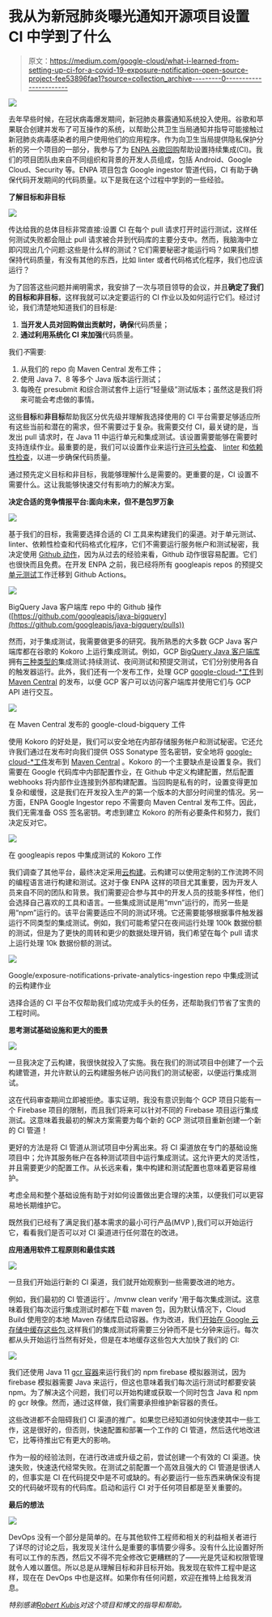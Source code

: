 # 我从为新冠肺炎曝光通知开源项目设置 CI 中学到了什么

> 原文：<https://medium.com/google-cloud/what-i-learned-from-setting-up-ci-for-a-covid-19-exposure-notification-open-source-project-fee53896fae1?source=collection_archive---------0----------------------->

![](img/e28f1bfcb802b69746751193146e1da3.png)

去年早些时候，在冠状病毒爆发期间，新冠肺炎暴露通知系统投入使用。谷歌和苹果联合创建并发布了可互操作的系统，以帮助公共卫生当局通知并指导可能接触过新冠肺炎病毒感染者的用户使用他们的应用程序。作为向卫生当局提供隐私保护分析的另一个项目的一部分，我参与了为 [ENPA 谷歌回购](https://github.com/google/exposure-notifications-private-analytics-ingestion)帮助设置持续集成(CI)。我们的项目团队由来自不同组织和背景的开发人员组成，包括 Android、Google Cloud、Security 等。ENPA 项目包含 Google ingestor 管道代码，CI 有助于确保代码开发期间的代码质量。以下是我在这个过程中学到的一些经验。

**了解目标和非目标**

![](img/4b283c2b33f7597405009269fc3b8d19.png)

传达给我的总体目标非常直接:设置 CI 在每个 pull 请求打开时运行测试，这样任何测试失败都会阻止 pull 请求被合并到代码库的主要分支中。然而，我脑海中立即闪现出几个问题:这些是什么样的测试？它们需要秘密才能运行吗？如果我们想保持代码质量，有没有其他的东西，比如 linter 或者代码格式化程序，我们也应该运行？

为了回答这些问题并阐明需求，我安排了一次与项目领导的会议，并且**确定了我们的目标和非目标**，这样我就可以决定要运行的 CI 作业以及如何运行它们。经过讨论，我们清楚地知道我们的目标是:

1.  **当开发人员对回购做出贡献时，确保**代码质量；
2.  **通过利用系统化 CI 来加强**代码质量。

我们*不*需要:

1.  从我们的 repo 向 Maven Central 发布工件；
2.  使用 Java 7、8 等多个 Java 版本运行测试；
3.  每晚在 presubmit 和综合测试套件上运行“轻量级”测试版本；虽然这是我们将来可能会考虑做的事情。

这些**目标**和**非目标**帮助我区分优先级并理解我选择使用的 CI 平台需要足够适应所有这些当前和潜在的需求，但不需要过于复杂。我需要交付 CI，最关键的是，当发出 pull 请求时，在 Java 11 中运行单元和集成测试。该设置需要能够在需要时支持连续作业。最重要的是，我们可以设置作业来运行[许可头检查](https://github.com/google/exposure-notifications-private-analytics-ingestion/blob/main/.github/header-checker-lint.yml)、 [linter](https://github.com/google/exposure-notifications-private-analytics-ingestion/blob/2802ed2a3f3b41ea95e9a74ae50fde2ee5b87ce0/.github/workflows/ci.yaml#L45) 和[依赖性检查](https://github.com/google/exposure-notifications-private-analytics-ingestion/blob/2802ed2a3f3b41ea95e9a74ae50fde2ee5b87ce0/.github/workflows/ci.yaml#L35)，以进一步确保代码质量。

通过预先定义目标和非目标，我能够理解什么是需要的。更重要的是，CI 设置不需要什么。这让我能够快速交付有影响力的解决方案。

**决定合适的竞争情报平台:面向未来，但不是包罗万象**

![](img/0fa36dce19c35578e2d1fb94014d4ca6.png)

基于我们的目标，我需要选择合适的 CI 工具来构建我们的渠道。对于单元测试、linter、依赖性检查和代码格式化程序，它们不需要运行服务帐户和测试秘密，我决定使用 [Github 动作](https://github.com/features/actions)，因为从过去的经验来看，Github 动作很容易配置。它们也很快而且免费。在开发 ENPA 之前，我已经将所有 googleapis repos 的预提交[单元测试](https://github.com/googleapis/java-bigquery/blob/69974342628d1718ae79d810f9a89c264f77b878/.github/workflows/ci.yaml#L8)工作迁移到 Github Actions。

![](img/7904011a36a7c88e5505f571c0f3acba.png)

BigQuery Java 客户端库 repo 中的 Github 操作([https://github.com/googleapis/java-bigquery](https://github.com/googleapis/java-bigquery/pulls))

然而，对于集成测试，我需要做更多的研究。我所熟悉的大多数 GCP Java 客户端库都在谷歌的 Kokoro 上运行集成测试。例如，GCP [BigQuery Java 客户端库](https://github.com/googleapis/java-bigquery)拥有[三种类型的](https://github.com/googleapis/java-bigquery/tree/master/.kokoro)集成测试:持续测试、夜间测试和预提交测试，它们分别使用各自的触发器运行。此外，我们还有一个发布工作，处理 GCP [google-cloud-*工件](https://repo1.maven.org/maven2/com/google/cloud/)到 [Maven Central](https://search.maven.org/) 的发布，以便 GCP 客户可以访问客户端库并使用它们与 GCP API 进行交互。

![](img/adeb11b4fe6077efea3789b177f8f4b2.png)

在 Maven Central 发布的 google-cloud-bigquery 工件

使用 Kokoro 的好处是，我们可以安全地在内部存储服务帐户和测试秘密。它还允许我们通过在发布时向我们提供 OSS Sonatype 签名密钥，安全地将 [google-cloud-*工件](https://repo1.maven.org/maven2/com/google/cloud/)发布到 [Maven Central](https://search.maven.org/) 。Kokoro 的一个主要缺点是设置复杂。我们需要在 Google 代码库中内部配置作业，在 Github 中定义构建配置，然后配置 webhooks 将内部作业连接到外部构建配置。当回购是私有的时，设置变得更加复杂和缓慢，这是我们在开发投入生产的第一个版本的大部分时间里的情况。另一方面，ENPA Google Ingestor repo 不需要向 Maven Central 发布工件。因此，我们无需准备 OSS 签名密钥。考虑到建立 Kokoro 的所有必要条件和努力，我们决定反对它。

![](img/9d83ce514ea295d79b86c1962287fbc7.png)

在 googleapis repos 中集成测试的 Kokoro 工作

我们调查了其他平台，最终决定采用[云构建](https://cloud.google.com/cloud-build)。云构建可以使用定制的工作流跨不同的编程语言进行构建和测试。这对于像 ENPA 这样的项目尤其重要，因为开发人员来自不同的团队和背景。我们需要迎合参与其中的开发人员的技能多样性，他们会选择自己喜欢的工具和语言。一些集成测试是用“mvn”运行的，而另一些是用“npm”运行的。该平台需要适应不同的测试环境。它还需要能够根据事件触发器运行不同类型的集成测试。例如，我们可能希望只在夜间运行处理 100k 数据份额的测试，但是为了更快的周转和更少的数据处理开销，我们希望在每个 pull 请求上运行处理 10k 数据份额的测试。

![](img/1b25265cf0f329b2aa97c10bc5f967f6.png)

Google/exposure-notifications-private-analytics-ingestion repo 中集成测试的云构建作业

选择合适的 CI 平台不仅帮助我们成功完成手头的任务，还帮助我们节省了宝贵的工程时间。

**思考测试基础设施和更大的图景**

![](img/1440b5f12c837e733ac0bcef29414469.png)

一旦我决定了云构建，我很快就投入了实施。我在我们的测试项目中创建了一个云构建管道，并允许默认的云构建服务帐户访问我们的测试秘密，以便运行集成测试。

这在代码审查期间立即被拒绝。事实证明，我没有意识到每个 GCP 项目只能有一个 Firebase 项目的限制，而且我们将来可以针对不同的 Firebase 项目运行集成测试。这意味着我最初的解决方案需要为每个新的 GCP 测试项目重新创建一个新的 CI 管道！

更好的方法是将 CI 管道从测试项目中分离出来。将 CI 渠道放在专门的基础设施项目中；允许其服务帐户在各种测试项目中运行集成测试。这允许更大的灵活性，并且需要更少的配置工作。从长远来看，集中构建和测试配置也意味着更容易维护。

考虑全局和整个基础设施有助于对如何设置做出更合理的决策，以便我们可以更容易地长期维护它。

既然我们已经有了满足我们基本需求的最小可行产品(MVP ),我们可以开始运行它，看看我们是否可以对 CI 渠道进行任何潜在的改进。

**应用通用软件工程原则和最佳实践**

![](img/6a854c3ba5854693b6dd1f39dfe3a7e7.png)

一旦我们开始运行新的 CI 渠道，我们就开始观察到一些需要改进的地方。

例如，我们最初的 CI 管道运行`。/mvnw clean verify '用于每次集成测试。这意味着我们每次运行集成测试时都在下载 maven 包，因为默认情况下，Cloud Build 使用空的本地 Maven 存储库启动容器。作为改进，我们[开始在 Google 云存储中缓存这些包](https://github.com/google/exposure-notifications-private-analytics-ingestion/blob/main/container-build.yaml),这样我们的集成测试将需要三分钟而不是七分钟来运行。每次都从头开始运行当然有好处，但是在本地缓存这些包大大加快了我们的 CI:

![](img/fcca2a6701c6444df0879aef79c6101e.png)

我们还使用 Java 11 [gcr 容器](https://cloud.google.com/container-registry)来运行我们的 npm firebase 模拟器测试，因为 firebase 模拟器需要 Java 来运行，但这也意味着我们每次运行测试时都要安装 npm。为了解决这个问题，我们可以开始构建或获取一个同时包含 Java 和 npm 的 gcr 映像。然而，通过这样做，我们需要承担维护新容器的责任。

这些改进都不会阻碍我们 CI 渠道的推广。如果您已经知道如何快速使其中一些工作，这是很好的，但否则，快速配置和部署一个工作的 CI 管道，然后迭代地改进它，比等待推出它有更大的影响。

作为一般的经验法则，在进行改进或升级之前，尝试创建一个有效的 CI 渠道。快速失败，快速迭代经常失败。在测试之前配置一个高效且强大的 CI 管道是很诱人的，但事实是 CI 在代码提交中是不可或缺的。有必要运行一些东西来确保没有提交的代码破坏现有的代码库。启动和运行 CI 对于任何项目都是至关重要的。

**最后的想法**

![](img/1db05552668bccbdd788d0f9a1208e39.png)

DevOps 没有一个部分是简单的。在与其他软件工程师和相关的利益相关者进行了详尽的讨论之后，我发现关注什么是重要的事情要少得多。没有什么比设置好所有可以工作的东西，然后又不得不完全修改它更糟糕的了——光是凭证和权限管理就令人难以置信。所以总是从理解目标和非目标开始。我发现在软件工程中是这样，现在在 DevOps 中也是这样。如果你有任何问题，欢迎在推特上给我发消息。

*特别感谢*[*Robert Kubis*](/@hostirosti)*对这个项目和博文的指导和帮助。*